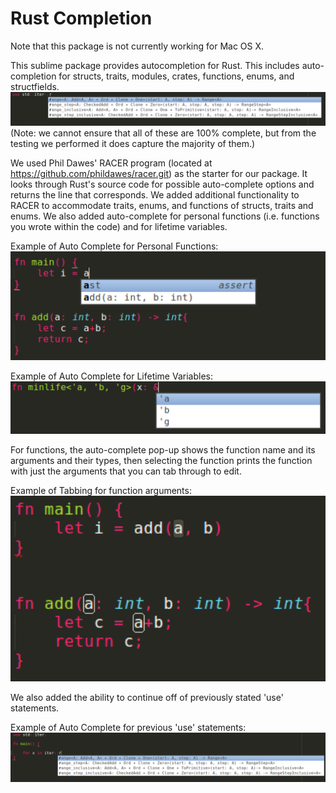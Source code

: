 Rust Completion
==================
Note that this package is not currently working for Mac OS X. 

This sublime package provides autocompletion for Rust. This includes auto-completion for structs, traits, modules, crates, functions, enums, and structfields. 
![Basic Auto-Complete](https://raw.githubusercontent.com/emseibert/RustCompletion/master/pics/simple.tiff?raw=true)
(Note: we cannot ensure that all of these are 100% complete, but from the testing we performed it does capture the majority of them.) 

We used Phil Dawes' RACER program (located at https://github.com/phildawes/racer.git) as the starter for our package. It looks through Rust's source code for possible auto-complete options and returns the line that corresponds. We added additional functionality to RACER to accommodate traits, enums, and functions of structs, traits and enums. We also added auto-complete for personal functions (i.e. functions you wrote within the code) and for lifetime variables.

Example of Auto Complete for Personal Functions:
![Personal Functions](/pics/personalFunc.tiff?raw=true)

Example of Auto Complete for Lifetime Variables:
![Lifetime Variables](/pics/lifetimeVars.tiff?raw=true)

For functions, the auto-complete pop-up shows the function name and its arguments and their types, then selecting the function prints the function with just the arguments that you can tab through to edit. 

Example of Tabbing for function arguments:
![Argument Tabbing](/pics/arguments.tiff?raw=true)

We also added the ability to continue off of previously stated 'use' statements. 

Example of Auto Complete for previous 'use' statements:
![Continued Use Statements](/pics/continuedUse.tiff?raw=true)


